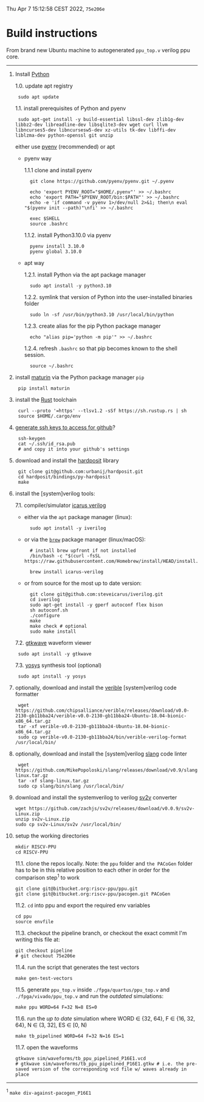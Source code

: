 Thu Apr  7 15:12:58 CEST 2022, `75e206e`
# Build instructions
From brand new Ubuntu machine to autogenerated `ppu_top.v` verilog ppu core.

---

1. Install [Python](https://www.python.org/)
    
    1.0. update apt registry

        sudo apt update

    1.1. install prerequisites of Python and pyenv

        sudo apt-get install -y build-essential libssl-dev zlib1g-dev libbz2-dev libreadline-dev libsqlite3-dev wget curl llvm libncurses5-dev libncursesw5-dev xz-utils tk-dev libffi-dev liblzma-dev python-openssl git unzip

    
    either use [pyenv](https://github.com/pyenv/pyenv) (recommended) or apt
    
    - pyenv way

        1.1.1 clone and install pyenv 
            
            git clone https://github.com/pyenv/pyenv.git ~/.pyenv

            echo 'export PYENV_ROOT="$HOME/.pyenv"' >> ~/.bashrc
            echo 'export PATH="$PYENV_ROOT/bin:$PATH"' >> ~/.bashrc
            echo -e 'if command -v pyenv 1>/dev/null 2>&1; then\n eval "$(pyenv init --path)"\nfi' >> ~/.bashrc

            exec $SHELL
            source .bashrc

        1.1.2. install Python3.10.0 via pyenv

            pyenv install 3.10.0
            pyenv global 3.10.0
    
    - apt way

        1.2.1. install Python via the apt package manager
        
            sudo apt install -y python3.10
            
        1.2.2. symlink that version of Python into the user-installed binaries folder

            sudo ln -sf /usr/bin/python3.10 /usr/local/bin/python
        
        1.2.3. create alias for the pip Python package manager

            echo "alias pip='python -m pip'" >> ~/.bashrc
        
        1.2.4. refresh `.bashrc` so that pip becomes known to the shell session.

            source ~/.bashrc






3. install [maturin](https://github.com/PyO3/maturin) via the Python package manager `pip`
        
        pip install maturin


4. install the [Rust](https://www.rust-lang.org/) toolchain
        
        curl --proto '=https' --tlsv1.2 -sSf https://sh.rustup.rs | sh
        source $HOME/.cargo/env


5. [generate ssh keys to access for github](https://docs.github.com/en/authentication/connecting-to-github-with-ssh)?
    
        ssh-keygen
        cat ~/.ssh/id_rsa.pub
        # and copy it into your github's settings


6. download and install the [hardposit](https://github.com/urbanij/hardposit) library
    
        git clone git@github.com:urbanij/hardposit.git
        cd hardposit/bindings/py-hardposit
        make



7. install the [system]verilog tools:
    
    7.1. compiler/simulator [icarus verilog](https://github.com/steveicarus/iverilog)

    - either via the `apt` package manager (linux):
        
            sudo apt install -y iverilog
        
    - or via the [`brew`](https://brew.sh/) package manager (linux/macOS):
            
            # install brew upfront if not installed
            /bin/bash -c "$(curl -fsSL https://raw.githubusercontent.com/Homebrew/install/HEAD/install.sh)"

            brew install icarus-verilog
        
    - or from source for the most up to date version:
        
            git clone git@github.com:steveicarus/iverilog.git
            cd iverilog
            sudo apt-get install -y gperf autoconf flex bison
            sh autoconf.sh
            ./configure
            make
            make check # optional
            sudo make install

    
    7.2. [gtkwave](http://gtkwave.sourceforge.net/) waveform viewer

        sudo apt install -y gtkwave
    
    7.3. [yosys](https://github.com/YosysHQ/yosys) synthesis tool (optional)
        
        sudo apt install -y yosys

8. optionally, download and install the [verible](https://chipsalliance.github.io/verible/) [system]verilog code formatter

        wget https://github.com/chipsalliance/verible/releases/download/v0.0-2130-gb11bba24/verible-v0.0-2130-gb11bba24-Ubuntu-18.04-bionic-x86_64.tar.gz
        tar -xf verible-v0.0-2130-gb11bba24-Ubuntu-18.04-bionic-x86_64.tar.gz
        sudo cp verible-v0.0-2130-gb11bba24/bin/verible-verilog-format /usr/local/bin/

9. optionally, download and install the [system]verilog [slang](https://github.com/MikePopoloski/slang) code linter

        wget https://github.com/MikePopoloski/slang/releases/download/v0.9/slang-linux.tar.gz
        tar -xf slang-linux.tar.gz
        sudo cp slang/bin/slang /usr/local/bin/


10. download and install the systemverilog to verilog [sv2v](https://github.com/zachjs/sv2v) converter
        
        wget https://github.com/zachjs/sv2v/releases/download/v0.0.9/sv2v-Linux.zip
        unzip sv2v-Linux.zip
        sudo cp sv2v-Linux/sv2v /usr/local/bin/


11. setup the working directories

        mkdir RISCV-PPU
        cd RISCV-PPU

    11.1. clone the repos locally.
    Note: the `ppu` folder and `the PACoGen` folder has to be in this relative position to each other in order for the comparison step<sup>1</sup> to work

        git clone git@bitbucket.org:riscv-ppu/ppu.git
        git clone git@bitbucket.org:riscv-ppu/pacogen.git PACoGen


    11.2. `cd` into ppu and export the required env variables
    
        cd ppu
        source envfile

    11.3. checkout the pipeline branch, or checkout the exact commit I'm writing this file at:
    
        git checkout pipeline 
        # git checkout 75e206e


    11.4. run the script that generates the test vectors
    
        make gen-test-vectors

    11.5. generate `ppu_top.v` inside `./fpga/quartus/ppu_top.v` and `./fpga/vivado/ppu_top.v` and run the _outdated_ simulations:
    
        make ppu WORD=64 F=32 N=8 ES=0

    11.6. run the _up to date_ simulation where WORD ∈ {32, 64}, F ∈ {16, 32, 64}, N ∈ (3, 32], ES ∈ [0, N)
    
        make tb_pipelined WORD=64 F=32 N=16 ES=1

    11.7. open the waveforms
    
        gtkwave sim/waveforms/tb_ppu_pipelined_P16E1.vcd
        # gtkwave sim/waveforms/tb_ppu_pipelined_P16E1.gtkw # i.e. the pre-saved version of the corresponding vcd file w/ waves already in place
        


---
<sup>1</sup> `make div-against-pacogen_P16E1`